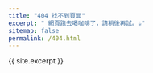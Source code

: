 ```yaml
---
title: "404 找不到頁面"
excerpt: " 網頁跑去喝咖啡了，請稍後再試。☕️"
sitemap: false
permalink: /404.html
---
```


{{ site.excerpt }}
